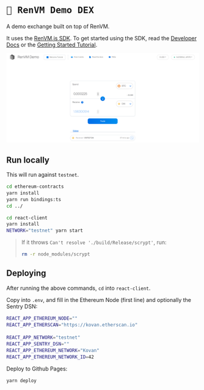 # `💱 RenVM Demo DEX`

A demo exchange built on top of RenVM.

It uses the [RenVM.js SDK](https://github.com/renproject/renvm-sdk-js). To get started using the SDK, read the [Developer Docs](https://docs.renproject.io/developers/) or the [Getting Started Tutorial](https://docs.renproject.io/developers/tutorial/getting-started).

![Preview](./preview.png)

## Run locally

This will run against `testnet`.

```sh
cd ethereum-contracts
yarn install
yarn run bindings:ts
cd ../
```

```sh
cd react-client
yarn install
NETWORK="testnet" yarn start
```

> If it throws `Can't resolve './build/Release/scrypt'`, run:
> ```sh
> rm -r node_modules/scrypt
> ```

## Deploying

After running the above commands, `cd` into `react-client`.

Copy into `.env`, and fill in the Ethereum Node (first line) and optionally the Sentry DSN:

```sh
REACT_APP_ETHEREUM_NODE=""
REACT_APP_ETHERSCAN="https://kovan.etherscan.io"

REACT_APP_NETWORK="testnet"
REACT_APP_SENTRY_DSN=""
REACT_APP_ETHEREUM_NETWORK="Kovan"
REACT_APP_ETHEREUM_NETWORK_ID=42
```

Deploy to Github Pages:

```
yarn deploy
```